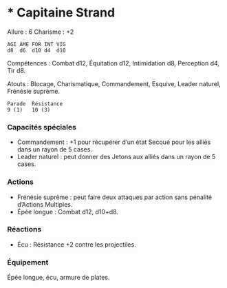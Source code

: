 # * Capitaine Strand

Allure : 6
Charisme : +2


	AGI	ÂME	FOR	INT	VIG
	d8	d6	d10	d4	d10

Compétences : Combat d12, Équitation d12, Intimidation d8, Perception d4, Tir d8.

Atouts : Blocage, Charismatique, Commandement, Esquive, Leader naturel, Frénésie suprème.

	Parade	Résistance
	9 (1)	10 (3)

### Capacités spéciales

- Commandement : +1 pour récupérer d’un état Secoué pour les alliés dans un rayon de 5 cases.
- Leader naturel : peut donner des Jetons aux alliés dans un rayon de 5 cases.

### Actions

- Frénésie suprême : peut faire deux attaques par action sans pénalité d’Actions Multiples.
- Épée longue : Combat d12, d10+d8.

### Réactions
- Écu : Résistance +2 contre les projectiles.

### Équipement
Épée longue, écu, armure de plates.
